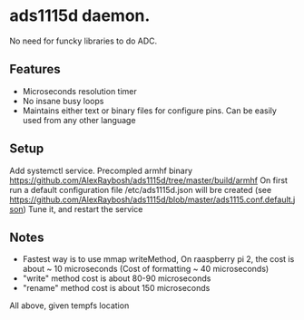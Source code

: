 # ads1115d daemon. 
No need for funcky libraries to do ADC.

## Features
- Microseconds resolution timer
- No insane busy loops
- Maintains either text or binary files for configure pins. Can be easily used from any other language

## Setup
Add systemctl service. 
Precompled armhf binary https://github.com/AlexRaybosh/ads1115d/tree/master/build/armhf
On first run a default configuration file /etc/ads1115d.json will bre created (see https://github.com/AlexRaybosh/ads1115d/blob/master/ads1115.conf.default.json)
Tune it, and restart the service

## Notes
- Fastest way is to use mmap writeMethod, On raaspberry pi 2, the cost is about ~ 10 microseconds (Cost of formatting ~ 40 microseconds)
- "write" method cost is about 80-90 microseconds
- "rename" method cost is about 150 microseconds

All above, given tempfs location



